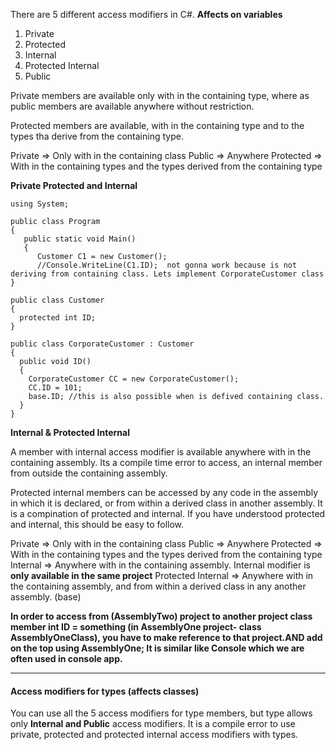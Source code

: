 There are 5 different access modifiers in C#.
**Affects on variables**


1. Private
2. Protected
3. Internal
4. Protected Internal
5. Public


Private members are available only with in the containing type, where as public members are available anywhere without restriction.

Protected members are available, with in the containing type and to the types tha derive from the containing type.

Private => Only with in the containing class
Public => Anywhere
Protected => With in the containing types and the types derived from the containing type


**Private Protected and Internal**

```
using System;

public class Program 
{
   public static void Main()
   {
      Customer C1 = new Customer();
      //Console.WriteLine(C1.ID);  not gonna work because is not deriving from containing class. Lets implement CorporateCustomer class
}

public class Customer
{
  protected int ID;
}

public class CorporateCustomer : Customer
{
  public void ID()
  {
    CorporateCustomer CC = new CorporateCustomer();
    CC.ID = 101;
    base.ID; //this is also possible when is defived containing class.
  }
}
```

**Internal & Protected Internal**

A member with internal access modifier is available anywhere with in the containing assembly. Its a compile time error to access, an internal member from outside the containing assembly.

Protected internal members can be accessed by any code in the assembly in which it is declared, or from within a derived class in another assembly. It is a compination of protected and internal. If you have understood protected and internal, this should be easy to follow.

Private => Only with in the containing class
Public => Anywhere
Protected => With in the containing types and the types derived from the containing type
Internal => Anywhere with in the containing assembly. Internal modifier is **only available in the same project**
Protected Internal => Anywhere with in the containing assembly, and from within a derived class in any another assembly. (base)


**In order to access from (AssemblyTwo) project to another project class member int ID = something (in AssemblyOne project- class AssemblyOneClass), you have to make reference to that project.AND add on the top using AssemblyOne; It is similar like Console which we are often used in console app.**

---

#### Access modifiers for types (affects classes)


You can use all the 5 access modifiers for type members, but type allows only **Internal and Public** access modifiers.
It is a compile error to use private, protected and protected internal access modifiers with types.




